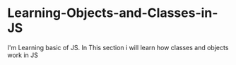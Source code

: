 # Learning-Objects-and-Classes-in-JS
I'm Learning basic of JS. In This section i will learn how classes and objects work in JS
